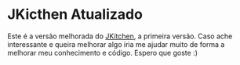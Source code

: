 # JKicthen Atualizado

Este é a versão melhorada do [JKitchen](https://github.com/juliocesar249/JKitchen), a primeira versão. Caso ache interessante e queira melhorar algo iria me ajudar muito de forma a melhorar meu conhecimento e código. Espero que goste :)
